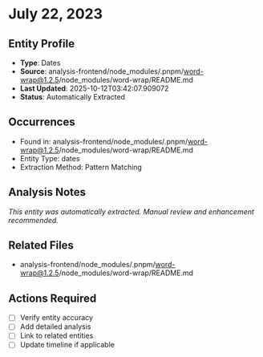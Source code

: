# July 22, 2023

## Entity Profile
- **Type**: Dates
- **Source**: analysis-frontend/node_modules/.pnpm/word-wrap@1.2.5/node_modules/word-wrap/README.md
- **Last Updated**: 2025-10-12T03:42:07.909072
- **Status**: Automatically Extracted

## Occurrences
- Found in: analysis-frontend/node_modules/.pnpm/word-wrap@1.2.5/node_modules/word-wrap/README.md
- Entity Type: dates
- Extraction Method: Pattern Matching

## Analysis Notes
*This entity was automatically extracted. Manual review and enhancement recommended.*

## Related Files
- analysis-frontend/node_modules/.pnpm/word-wrap@1.2.5/node_modules/word-wrap/README.md

## Actions Required
- [ ] Verify entity accuracy
- [ ] Add detailed analysis
- [ ] Link to related entities
- [ ] Update timeline if applicable
